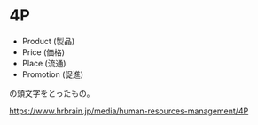 # 4P

- Product (製品)
- Price (価格)
- Place (流通)
- Promotion (促進)

の頭文字をとったもの。

https://www.hrbrain.jp/media/human-resources-management/4P
